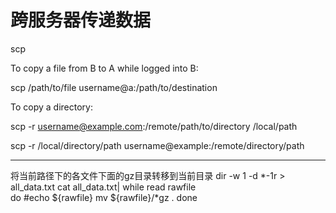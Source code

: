 # 跨服务器传递数据 
scp <source> <destination>

To copy a file from B to A while logged into B:

scp /path/to/file username@a:/path/to/destination


To copy a directory:

scp -r username@example.com:/remote/path/to/directory  /local/path

scp -r /local/directory/path username@example:/remote/directory/path


---
将当前路径下的各文件下面的gz目录转移到当前目录
dir -w 1 -d *-1r > all_data.txt
cat all_data.txt| while read rawfile  
do
#echo ${rawfile}
mv ${rawfile}/*gz .
done
